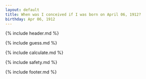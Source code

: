 ```yaml
---
layout: default
title: When was I conceived if I was born on April 06, 1912?
birthday: Apr 06, 1912
---
```


{% include header.md %}

{% include guess.md %}

{% include calculate.md %}

{% include safety.md %}

{% include footer.md %}



